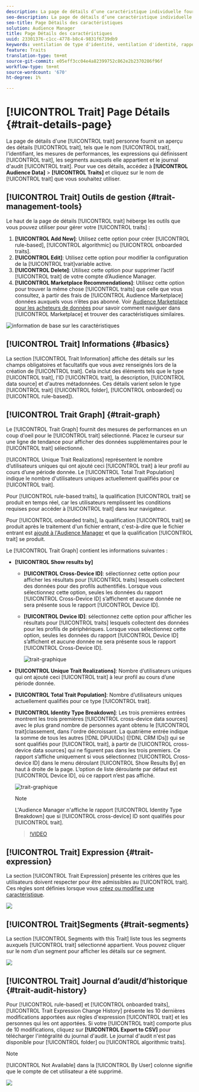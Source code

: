 ```yaml
---
description: La page de détails d’une caractéristique individuelle fournit un aperçu des informations telles que le nom de la caractéristique, l’ID, les mesures de performances, les expressions qui définissent la caractéristique, les segments auxquels elle appartient et le journal d’audit des caractéristiques. Pour afficher ces détails, accédez à Audience Data > Caractéristiques et cliquez sur le nom de la caractéristique que vous souhaitez utiliser.
seo-description: La page de détails d’une caractéristique individuelle fournit un aperçu des informations telles que le nom de la caractéristique, l’ID, les mesures de performances, les expressions qui définissent la caractéristique, les segments auxquels elle appartient et le journal d’audit des caractéristiques. Pour afficher ces détails, accédez à Audience Data > Caractéristiques et cliquez sur le nom de la caractéristique que vous souhaitez utiliser.
seo-title: Page Détails des caractéristiques
solution: Audience Manager
title: Page Détails des caractéristiques
uuid: 23301376-c1cc-4778-b8c4-9831f6739db9
keywords: ventilation de type d'identité, ventilation d'identité, rapports d'identité d'audience, inter-périphériques, ID inter-périphériques, ID d'appareil
feature: Traits
translation-type: tm+mt
source-git-commit: e05eff3cc04e4a82399752c862e2b2370286f96f
workflow-type: tm+mt
source-wordcount: '670'
ht-degree: 1%

---
```



# [!UICONTROL Trait] Page Détails  {#trait-details-page}

La page de détails d&#39;une [!UICONTROL trait] personne fournit un aperçu des détails [!UICONTROL trait], tels que le nom [!UICONTROL trait], l&#39;identifiant, les mesures de performances, les expressions qui définissent [!UICONTROL trait], les segments auxquels elle appartient et le journal d&#39;audit [!UICONTROL trait]. Pour vue ces détails, accédez à **[!UICONTROL Audience Data]** > **[!UICONTROL Traits]** et cliquez sur le nom de [!UICONTROL trait] que vous souhaitez utiliser.

## [!UICONTROL Trait] Outils de gestion  {#trait-management-tools}

Le haut de la page de détails [!UICONTROL trait] héberge les outils que vous pouvez utiliser pour gérer votre [!UICONTROL traits] :

1. **[!UICONTROL Add New]**: Utilisez cette option pour créer  [!UICONTROL rule-based],  [!UICONTROL algorithmic] ou  [!UICONTROL onboarded traits].
2. **[!UICONTROL Edit]**: Utilisez cette option pour modifier la configuration de la  [!UICONTROL trait]variable active.
3. **[!UICONTROL Delete]**: Utilisez cette option pour supprimer l’actif  [!UICONTROL trait] de votre compte d’Audience Manager.
4. **[!UICONTROL Marketplace Recommendations]**: Utilisez cette option pour trouver la même chose  [!UICONTROL traits] que celle que vous consultez, à partir des frais de  [!UICONTROL Audience Marketplace] données auxquels vous n’êtes pas abonné. Voir [Audience Marketplace pour les acheteurs de données](../audience-marketplace/marketplace-data-buyers/marketplace-data-buyers.md) pour savoir comment naviguer dans [!UICONTROL Marketplace] et trouver des caractéristiques similaires.

![information de base sur les caractéristiques](assets/basic-trait-information.png)

## [!UICONTROL Trait] Informations {#basics}

La section [!UICONTROL Trait Information] affiche des détails sur les champs obligatoires et facultatifs que vous avez renseignés lors de la création de [!UICONTROL trait]. Cela inclut des éléments tels que le type [!UICONTROL trait], l&#39;ID [!UICONTROL trait], la description, [!UICONTROL data source] et d&#39;autres métadonnées. Ces détails varient selon le type [!UICONTROL trait] ([!UICONTROL folder], [!UICONTROL onboarded] ou [!UICONTROL rule-based]).

## [!UICONTROL Trait Graph] {#trait-graph}

Le [!UICONTROL Trait Graph] fournit des mesures de performances en un coup d&#39;oeil pour le [!UICONTROL trait] sélectionné. Placez le curseur sur une ligne de tendance pour afficher des données supplémentaires pour le [!UICONTROL trait] sélectionné.

[!UICONTROL Unique Trait Realizations] représentent le nombre d’utilisateurs uniques qui ont ajouté ceci  [!UICONTROL trait] à leur profil au cours d’une période donnée. Le [!UICONTROL Total Trait Population] indique le nombre d&#39;utilisateurs uniques actuellement qualifiés pour ce [!UICONTROL trait].

Pour [!UICONTROL rule-based traits], la qualification [!UICONTROL trait] se produit en temps réel, car les utilisateurs remplissent les conditions requises pour accéder à [!UICONTROL trait] dans leur navigateur.

Pour [!UICONTROL onboarded traits], la qualification [!UICONTROL trait] se produit après le traitement d&#39;un fichier entrant, c&#39;est-à-dire que le fichier entrant est [ajouté à l&#39;Audience Manager](../../faq/faq-inbound-data-ingestion.md) et que la qualification [!UICONTROL trait] se produit.

Le [!UICONTROL Trait Graph] contient les informations suivantes :

* **[!UICONTROL Show results by]**
   * **[!UICONTROL Cross-Device ID]**: sélectionnez cette option pour afficher les résultats pour  [!UICONTROL traits] lesquels collectent des données pour des profils authentifiés. Lorsque vous sélectionnez cette option, seules les données du rapport [!UICONTROL Cross-Device ID] s’affichent et aucune donnée ne sera présente sous le rapport [!UICONTROL Device ID].
   * **[!UICONTROL Device ID]**: sélectionnez cette option pour afficher les résultats pour  [!UICONTROL traits] lesquels collectent des données pour les profils de périphériques. Lorsque vous sélectionnez cette option, seules les données du rapport [!UICONTROL Device ID] s’affichent et aucune donnée ne sera présente sous le rapport [!UICONTROL Cross-Device ID].

      ![trait-graphique](assets/trait-summary.gif)

* **[!UICONTROL Unique Trait Realizations]**: Nombre d’utilisateurs uniques qui ont ajouté ceci  [!UICONTROL trait] à leur profil au cours d’une période donnée.
* **[!UICONTROL Total Trait Population]**: Nombre d’utilisateurs uniques actuellement qualifiés pour ce type  [!UICONTROL trait].

* **[!UICONTROL Identity Type Breakdown]**: Les trois premières entrées montrent les trois premières  [!UICONTROL cross-device data sources] avec le plus grand nombre de personnes ayant obtenu le  [!UICONTROL trait]classement, dans l&#39;ordre décroissant. La quatrième entrée indique la somme de tous les autres [!DNL DPUUIDs] ([!DNL CRM IDs]) qui se sont qualifiés pour [!UICONTROL trait], à partir de [!UICONTROL cross-device data sources] qui ne figurent pas dans les trois premiers. Ce rapport s’affiche uniquement si vous sélectionnez [!UICONTROL Cross-device ID] dans le menu déroulant [!UICONTROL Show Results By] en haut à droite de la page. L’option de liste déroulante par défaut est [!UICONTROL Device ID], où ce rapport n’est pas affiché.

   ![trait-graphique](assets/trait-identity.png)

   >[!NOTE]
   >
   >L&#39;Audience Manager n&#39;affiche le rapport [!UICONTROL Identity Type Breakdown] que si [!UICONTROL cross-device] ID sont qualifiés pour [!UICONTROL trait].

   >[!VIDEO](https://video.tv.adobe.com/v/27977/)

## [!UICONTROL Trait] Expression {#trait-expression}

La section [!UICONTROL Trait Expression] présente les critères que les utilisateurs doivent respecter pour être admissibles au [!UICONTROL trait]. Ces règles sont définies lorsque vous [créez ou modifiez une caractéristique](../../features/traits/about-trait-builder.md).

![](assets/traitExpression.png)

## [!UICONTROL Trait]Segments {#trait-segments}

La section [!UICONTROL Segments with this Trait] liste tous les segments auxquels [!UICONTROL trait] sélectionné appartient. Vous pouvez cliquer sur le nom d’un segment pour afficher les détails sur ce segment.

![](assets/traitSegments.png)

## [!UICONTROL Trait] Journal d’audit/d’historique  {#trait-audit-history}

Pour [!UICONTROL rule-based] et [!UICONTROL onboarded traits], [!UICONTROL Trait Expression Change History] présente les 10 dernières modifications apportées aux règles d&#39;expression [!UICONTROL trait] et les personnes qui les ont apportées. Si votre [!UICONTROL trait] comporte plus de 10 modifications, cliquez sur **[!UICONTROL Export to CSV]** pour télécharger l&#39;intégralité du journal d&#39;audit. Le journal d&#39;audit n&#39;est pas disponible pour [!UICONTROL folder] ou [!UICONTROL algorithmic traits].

>[!NOTE]
>
>[!UICONTROL Not Available] dans la  [!UICONTROL By User] colonne signifie que le compte de cet utilisateur a été supprimé.

![](assets/traitHistory.png)